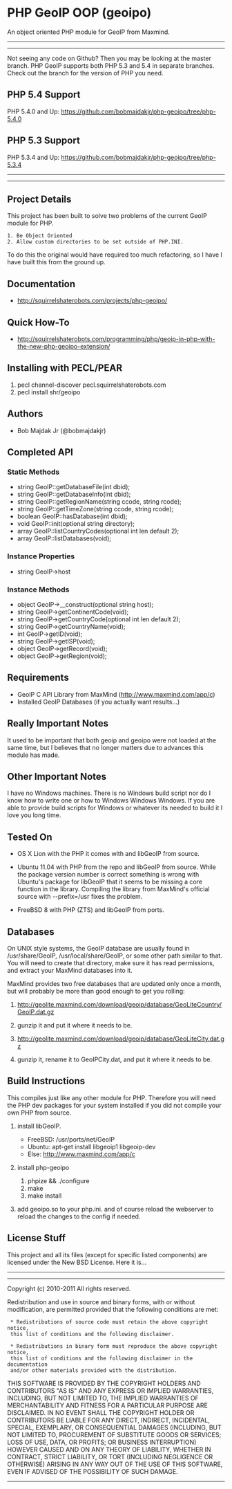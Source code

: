 PHP GeoIP OOP (geoipo)
==============================

An object oriented PHP module for GeoIP from Maxmind.

------------------------------
------------------------------

Not seeing any code on Github? Then you may be looking at the master
branch. PHP GeoIP supports both PHP 5.3 and 5.4 in separate branches.
Check out the branch for the version of PHP you need.

PHP 5.4 Support
------------------------------

PHP 5.4.0 and Up: https://github.com/bobmajdakjr/php-geoipo/tree/php-5.4.0

PHP 5.3 Support
------------------------------

PHP 5.3.4 and Up: https://github.com/bobmajdakjr/php-geoipo/tree/php-5.3.4

------------------------------
------------------------------


Project Details
------------------------------

This project has been built to solve two problems of the current
GeoIP module for PHP.

	1. Be Object Oriented
	2. Allow custom directories to be set outside of PHP.INI.

To do this the original would have required too much refactoring,
so I have I have built this from the ground up.


Documentation
------------------------------
 * http://squirrelshaterobots.com/projects/php-geoipo/

Quick How-To
------------------------------
 * http://squirrelshaterobots.com/programming/php/geoip-in-php-with-the-new-php-geoipo-extension/

Installing with PECL/PEAR
------------------------------
 1. pecl channel-discover pecl.squirrelshaterobots.com
 2. pecl install shr/geoipo


Authors
------------------------------
 * Bob Majdak Jr (@bobmajdakjr)


Completed API
------------------------------

### Static Methods
 * string  GeoIP::getDatabaseFile(int dbid);
 * string  GeoIP::getDatabaseInfo(int dbid);
 * string  GeoIP::getRegionName(string ccode, string rcode);
 * string  GeoIP::getTimeZone(string ccode, string rcode);
 * boolean GeoIP::hasDatabase(int dbid);
 * void    GeoIP::init(optional string directory);
 * array   GeoIP::listCountryCodes(optional int len default 2);
 * array   GeoIP::listDatabases(void);

### Instance Properties
 * string  GeoIP->host

### Instance Methods
 * object  GeoIP->__construct(optional string host);
 * string  GeoIP->getContinentCode(void);
 * string  GeoIP->getCountryCode(optional int len default 2);
 * string  GeoIP->getCountryName(void);
 * int     GeoIP->getID(void);
 * string  GeoIP->getISP(void);
 * object  GeoIP->getRecord(void);
 * object  GeoIP->getRegion(void);


Requirements
------------------------------

 * GeoIP C API Library from MaxMind (http://www.maxmind.com/app/c)
 * Installed GeoIP Databases (if you actually want results...)
	
Really Important Notes
------------------------------

It used to be important that both geoip and geoipo were not loaded at
the same time, but I believes that no longer matters due to advances
this module has made.
	
Other Important Notes
------------------------------
	
I have no Windows machines. There is no Windows build script nor do I
know how to write one or how to Windows Windows Windows. If you are
able to provide build scripts for Windows or whatever its needed to
build it I love you long time.


Tested On
------------------------------

 * OS X Lion with the PHP it comes with and libGeoIP from source.

 * Ubuntu 11.04 with PHP from the repo and libGeoIP from source.
   While the package version number is correct something is wrong with
   Ubuntu's package for libGeoIP that it seems to be missing a core
   function in the library. Compiling the library from MaxMind's
   official source with --prefix=/usr fixes the problem.

 * FreeBSD 8 with PHP (ZTS) and libGeoIP from ports.

Databases
------------------------------

On UNIX style systems, the GeoIP database are usually found in
/usr/share/GeoIP, /usr/local/share/GeoIP, or some other path similar to
that. You will need to create that directory, make sure it has read
permissions, and extract your MaxMind databases into it.
	
MaxMind provides two free databases that are updated only once a month,
but will probably be more than good enough to get you rolling:
	
 1. http://geolite.maxmind.com/download/geoip/database/GeoLiteCountry/GeoIP.dat.gz
 2. gunzip it and put it where it needs to be.

 1. http://geolite.maxmind.com/download/geoip/database/GeoLiteCity.dat.gz
 2. gunzip it, rename it to GeoIPCity.dat, and put it where it needs to be.


Build Instructions
------------------------------

This compiles just like any other module for PHP. Therefore you will need the
PHP dev packages for your system installed if you did not compile your own PHP
from source.

 1. install libGeoIP.
    * FreeBSD: /usr/ports/net/GeoIP
    * Ubuntu: apt-get install libgeoip1 libgeoip-dev
    * Else: http://www.maxmind.com/app/c

 2. install php-geoipo
    1. phpize && ./configure
    2. make
    3. make install

 3. add geoipo.so to your php.ini. and of course reload the webserver to
    reload the changes to the config if needed.


License Stuff
------------------------------

This project and all its files (except for specific listed components) are
licensed under the New BSD License. Here it is...

------------------------------
------------------------------

Copyright (c) 2010-2011
All rights reserved.

Redistribution and use in source and binary forms, with or without modification,
are permitted provided that the following conditions are met:

     * Redistributions of source code must retain the above copyright notice,
     this list of conditions and the following disclaimer.

     * Redistributions in binary form must reproduce the above copyright notice,
     this list of conditions and the following disclaimer in the documentation
     and/or other materials provided with the distribution.

THIS SOFTWARE IS PROVIDED BY THE COPYRIGHT HOLDERS AND CONTRIBUTORS "AS IS" AND
ANY EXPRESS OR IMPLIED WARRANTIES, INCLUDING, BUT NOT LIMITED TO, THE IMPLIED
WARRANTIES OF MERCHANTABILITY AND FITNESS FOR A PARTICULAR PURPOSE ARE
DISCLAIMED. IN NO EVENT SHALL THE COPYRIGHT HOLDER OR CONTRIBUTORS BE LIABLE
FOR ANY DIRECT, INDIRECT, INCIDENTAL, SPECIAL, EXEMPLARY, OR CONSEQUENTIAL
DAMAGES (INCLUDING, BUT NOT LIMITED TO, PROCUREMENT OF SUBSTITUTE GOODS OR
SERVICES; LOSS OF USE, DATA, OR PROFITS; OR BUSINESS INTERRUPTION) HOWEVER
CAUSED AND ON ANY THEORY OF LIABILITY, WHETHER IN CONTRACT, STRICT LIABILITY, OR
TORT (INCLUDING NEGLIGENCE OR OTHERWISE) ARISING IN ANY WAY OUT OF THE USE OF
THIS SOFTWARE, EVEN IF ADVISED OF THE POSSIBILITY OF SUCH DAMAGE.

--------
